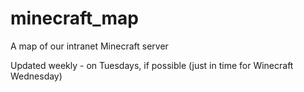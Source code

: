 # minecraft_map
A map of our intranet Minecraft server

Updated weekly - on Tuesdays, if possible (just in time for Winecraft Wednesday)
